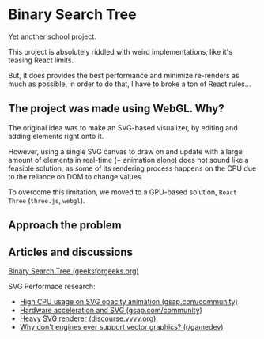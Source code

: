 # Binary Search Tree
Yet another school project.

This project is absolutely riddled with weird implementations, like it's teasing React limits.

But, it does provides the best performance and minimize re-renders as much as possible, in order to do that, I have to broke a ton of React rules...

## The project was made using WebGL. Why?
The original idea was to make an SVG-based visualizer, by editing and adding elements right onto it.

However, using a single SVG canvas to draw on and update with a large amount of elements
in real-time (+ animation alone) does not sound like a feasible solution,
as some of its rendering process happens on the CPU due to the reliance on DOM to change values.

To overcome this limitation, we moved to a GPU-based solution, `React Three` (`three.js`, `webgl`).

## Approach the problem

## Articles and discussions
[Binary Search Tree (geeksforgeeks.org)](https://www.geeksforgeeks.org/binary-search-tree-data-structure/)

SVG Performace research:
- [High CPU usage on SVG opacity animation (gsap.com/community)](https://gsap.com/community/forums/topic/16701-high-cpu-usage-on-svg-opacity-animation/)
- [Hardware acceleration and SVG (gsap.com/community)](https://gsap.com/community/forums/topic/11842-hardware-acceleration-and-svg/)
- [Heavy SVG renderer (discourse.vvvv.org)](https://discourse.vvvv.org/t/heavy-svg-renderer/16471)
- [Why don't engines ever support vector graphics? (r/gamedev)](https://old.reddit.com/r/gamedev/comments/w2x5cj/why_dont_engines_ever_support_vector_graphics/)
